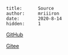 ```
title:      Source
author:     mriiiron
date:       2020-8-14
hidden:     1
```

[GitHub](https://github.com/mriiiron/salvia)

[Gitee](https://gitee.com/mriiiron/salvia)